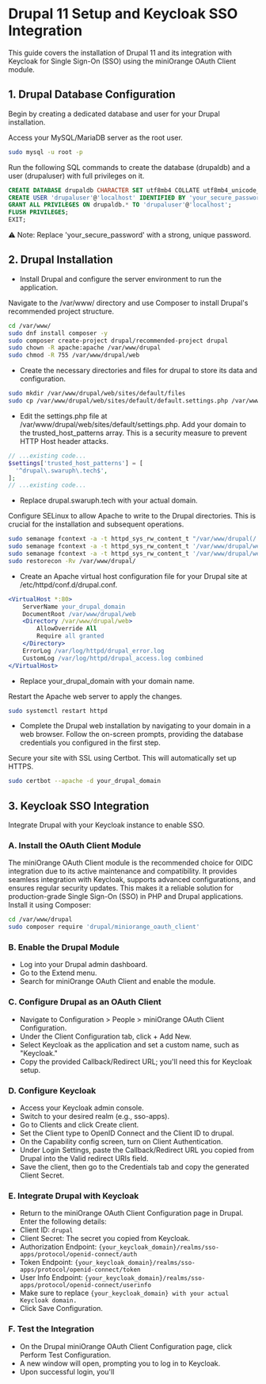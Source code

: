 # Drupal 11 Setup and Keycloak SSO Integration

This guide covers the installation of Drupal 11 and its integration with Keycloak for Single Sign-On (SSO) using the miniOrange OAuth Client module.

## 1. Drupal Database Configuration

Begin by creating a dedicated database and user for your Drupal installation.

Access your MySQL/MariaDB server as the root user.

```bash
sudo mysql -u root -p
```

Run the following SQL commands to create the database (drupaldb) and a user (drupaluser) with full privileges on it.

```sql
CREATE DATABASE drupaldb CHARACTER SET utf8mb4 COLLATE utf8mb4_unicode_ci;
CREATE USER 'drupaluser'@'localhost' IDENTIFIED BY 'your_secure_password';
GRANT ALL PRIVILEGES ON drupaldb.* TO 'drupaluser'@'localhost';
FLUSH PRIVILEGES;
EXIT;
```

⚠️ Note: Replace 'your_secure_password' with a strong, unique password.

## 2. Drupal Installation

+ Install Drupal and configure the server environment to run the application.

Navigate to the /var/www/ directory and use Composer to install Drupal's recommended project structure.

```bash
cd /var/www/
sudo dnf install composer -y
sudo composer create-project drupal/recommended-project drupal
sudo chown -R apache:apache /var/www/drupal
sudo chmod -R 755 /var/www/drupal/web
```
+ Create the necessary directories and files for drupal to store its data and configuration.
```bash
sudo mkdir /var/www/drupal/web/sites/default/files
sudo cp /var/www/drupal/web/sites/default/default.settings.php /var/www/drupal/web/sites/default/settings.php
```

+ Edit the settings.php file at /var/www/drupal/web/sites/default/settings.php. Add your domain to the trusted_host_patterns array. This is a security measure to prevent HTTP Host header attacks.

```php
// ...existing code...
$settings['trusted_host_patterns'] = [
  '^drupal\.swaruph\.tech$',
];
// ...existing code...
```

+ Replace drupal.swaruph.tech with your actual domain.

Configure SELinux to allow Apache to write to the Drupal directories. This is crucial for the installation and subsequent operations.

```bash
sudo semanage fcontext -a -t httpd_sys_rw_content_t "/var/www/drupal(/.*)?"
sudo semanage fcontext -a -t httpd_sys_rw_content_t '/var/www/drupal/web/sites/default/settings.php'
sudo semanage fcontext -a -t httpd_sys_rw_content_t '/var/www/drupal/web/sites/default/files'
sudo restorecon -Rv /var/www/drupal/
```

+ Create an Apache virtual host configuration file for your Drupal site at /etc/httpd/conf.d/drupal.conf.

```apache
<VirtualHost *:80>
    ServerName your_drupal_domain
    DocumentRoot /var/www/drupal/web
    <Directory /var/www/drupal/web>
        AllowOverride All
        Require all granted
    </Directory>
    ErrorLog /var/log/httpd/drupal_error.log
    CustomLog /var/log/httpd/drupal_access.log combined
</VirtualHost>
```
+ Replace your_drupal_domain with your domain name.

Restart the Apache web server to apply the changes.

```bash
sudo systemctl restart httpd
```

+ Complete the Drupal web installation by navigating to your domain in a web browser. Follow the on-screen prompts, providing the database credentials you configured in the first step.

Secure your site with SSL using Certbot. This will automatically set up HTTPS.

```bash
sudo certbot --apache -d your_drupal_domain
```

## 3. Keycloak SSO Integration

Integrate Drupal with your Keycloak instance to enable SSO.

### A. Install the OAuth Client Module

The miniOrange OAuth Client module is the recommended choice for OIDC integration due to its active maintenance and compatibility. It provides seamless integration with Keycloak, supports advanced configurations, and ensures regular security updates. This makes it a reliable solution for production-grade Single Sign-On (SSO) in PHP and Drupal applications. Install it using Composer:

```bash
cd /var/www/drupal
sudo composer require 'drupal/miniorange_oauth_client'
```

### B. Enable the Drupal Module

- Log into your Drupal admin dashboard.
- Go to the Extend menu.
- Search for miniOrange OAuth Client and enable the module.

### C. Configure Drupal as an OAuth Client

- Navigate to Configuration > People > miniOrange OAuth Client Configuration.
- Under the Client Configuration tab, click + Add New.
- Select Keycloak as the application and set a custom name, such as "Keycloak."
- Copy the provided Callback/Redirect URL; you'll need this for Keycloak setup.

### D. Configure Keycloak

- Access your Keycloak admin console.
- Switch to your desired realm (e.g., sso-apps).
- Go to Clients and click Create client.
- Set the Client type to OpenID Connect and the Client ID to drupal.
- On the Capability config screen, turn on Client Authentication.
- Under Login Settings, paste the Callback/Redirect URL you copied from Drupal into the Valid redirect URIs field.
- Save the client, then go to the Credentials tab and copy the generated Client Secret.

### E. Integrate Drupal with Keycloak

- Return to the miniOrange OAuth Client Configuration page in Drupal.
Enter the following details:
- Client ID: ```drupal```
- Client Secret: The secret you copied from Keycloak.
- Authorization Endpoint: ```{your_keycloak_domain}/realms/sso-apps/protocol/openid-connect/auth```
- Token Endpoint: ```{your_keycloak_domain}/realms/sso-apps/protocol/openid-connect/token```
- User Info Endpoint: ```{your_keycloak_domain}/realms/sso-apps/protocol/openid-connect/userinfo```
- Make sure to replace ```{your_keycloak_domain} with your actual Keycloak domain.```
- Click Save Configuration.

### F. Test the Integration

- On the Drupal miniOrange OAuth Client Configuration page, click Perform Test Configuration.
- A new window will open, prompting you to log in to Keycloak.
- Upon successful login, you'll





